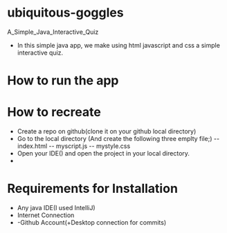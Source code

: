 # ubiquitous-goggles
A_Simple_Java_Interactive_Quiz
* In this simple java app, we make using html javascript and css a simple interactive quiz.

# How to run the app

# How to recreate
 - Create a repo on github(clone it on your github local directory)
 - Go to the local directory (And create the following three emplty file;)
 -- index.html 
 -- myscript.js
 -- mystyle.css
 - Open your IDE() and open the project in your local directory.
 - 
# Requirements for Installation
 - Any java IDE(I used IntelliJ)
 - Internet Connection
 - -Github Account(+Desktop connection for commits)

